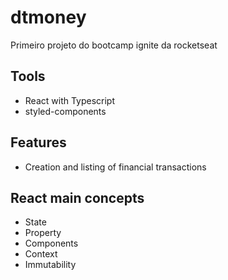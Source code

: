 # dtmoney
Primeiro projeto do bootcamp ignite da rocketseat


## Tools
* React with Typescript
* styled-components

## Features
* Creation and listing of financial transactions

## React main concepts
* State
* Property
* Components
* Context
* Immutability
